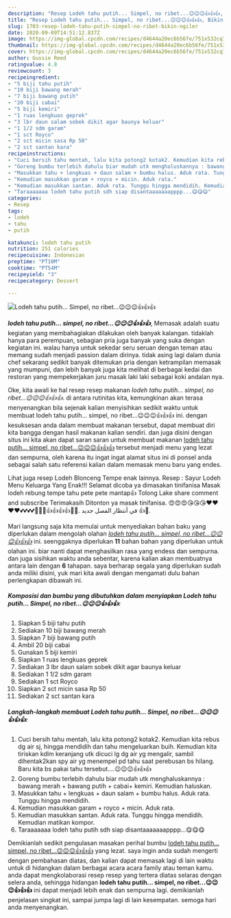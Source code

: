 ```yaml
---
description: "Resep Lodeh tahu putih... Simpel, no ribet...😉😉😉👍👍👍, Bikin Ngiler"
title: "Resep Lodeh tahu putih... Simpel, no ribet...😉😉😉👍👍👍, Bikin Ngiler"
slug: 1703-resep-lodeh-tahu-putih-simpel-no-ribet-bikin-ngiler
date: 2020-09-09T14:51:12.837Z
image: https://img-global.cpcdn.com/recipes/d4644a20ec6b56fe/751x532cq70/lodeh-tahu-putih-simpel-no-ribet😉😉😉👍👍👍-foto-resep-utama.jpg
thumbnail: https://img-global.cpcdn.com/recipes/d4644a20ec6b56fe/751x532cq70/lodeh-tahu-putih-simpel-no-ribet😉😉😉👍👍👍-foto-resep-utama.jpg
cover: https://img-global.cpcdn.com/recipes/d4644a20ec6b56fe/751x532cq70/lodeh-tahu-putih-simpel-no-ribet😉😉😉👍👍👍-foto-resep-utama.jpg
author: Gussie Reed
ratingvalue: 4.8
reviewcount: 3
recipeingredient:
- "5 biji tahu putih"
- "10 biji bawang merah"
- "7 biji bawang putih"
- "20 biji cabai"
- "5 biji kemiri"
- "1 ruas lengkuas geprek"
- "3 lbr daun salam sobek dikit agar baunya keluar"
- "1 1/2 sdm garam"
- "1 sct Royco"
- "2 sct micin sasa Rp 50"
- "2 sct santan kara"
recipeinstructions:
- "Cuci bersih tahu mentah, lalu kita potong2 kotak2. Kemudian kita rebus dg air sj, hingga mendidih dan tahu mengeluarkan buih. Kemudian kita tiriskan kdlm keranjang utk dicuci lg dg air yg mengalir, sambil dihentak2kan spy air yg menempel pd tahu saat perebusan bs hilang. Baru kita bs pakai tahu tersebut....😉😉😉👍👍👍"
- "Goreng bumbu terlebih dahulu biar mudah utk menghaluskannya : bawang merah + bawang putih + cabai+ kemiri. Kemudian haluskan."
- "Masukkan tahu + lengkuas + daun salam + bumbu halus. Aduk rata. Tunggu hingga mendidih."
- "Kemudian masukkan garam + royco + micin. Aduk rata."
- "Kemudian masukkan santan. Aduk rata. Tunggu hingga mendidih. Kemudian matikan kompor."
- "Taraaaaaaa lodeh tahu putih sdh siap disantaaaaaaapppp...😋😋😋"
categories:
- Resep
tags:
- lodeh
- tahu
- putih

katakunci: lodeh tahu putih 
nutrition: 251 calories
recipecuisine: Indonesian
preptime: "PT10M"
cooktime: "PT54M"
recipeyield: "3"
recipecategory: Dessert

---
```



![Lodeh tahu putih... Simpel, no ribet...😉😉😉👍👍👍](https://img-global.cpcdn.com/recipes/d4644a20ec6b56fe/751x532cq70/lodeh-tahu-putih-simpel-no-ribet😉😉😉👍👍👍-foto-resep-utama.jpg)

<b><i>lodeh tahu putih... simpel, no ribet...😉😉😉👍👍👍</i></b>, Memasak adalah suatu kegiatan yang membahagiakan dilakukan oleh banyak kalangan. tidaklah hanya para perempuan, sebagian pria juga banyak yang suka dengan kegiatan ini. walau hanya untuk sekedar seru seruan dengan teman atau memang sudah menjadi passion dalam dirinya. tidak asing lagi dalam dunia chef sekarang sedikit banyak ditemukan pria dengan ketrampilan memasak yang mumpuni, dan lebih banyak juga kita melihat di berbagai kedai dan restoran yang mempekerjakan juru masak laki laki sebagai koki andalan nya.

Oke, kita awali ke hal resep resep makanan <i>lodeh tahu putih... simpel, no ribet...😉😉😉👍👍👍</i>. di antara rutinitas kita, kemungkinan akan terasa menyenangkan bila sejenak kalian menyisihkan sedikit waktu untuk membuat lodeh tahu putih... simpel, no ribet...😉😉😉👍👍👍 ini. dengan kesuksesan anda dalam membuat makanan tersebut, dapat membuat diri kita bangga dengan hasil makanan kalian sendiri. dan juga disini dengan situs ini kita akan dapat saran saran untuk membuat makanan <u>lodeh tahu putih... simpel, no ribet...😉😉😉👍👍👍</u> tersebut menjadi menu yang lezat dan sempurna, oleh karena itu ingat ingat alamat situs ini di ponsel anda sebagai salah satu referensi kalian dalam memasak menu baru yang endes.

Lihat juga resep Lodeh Blonceng Tempe enak lainnya. Resep : Sayur Lodeh Menu Keluarga Yang Enak!!! Selamat dicoba ya dimasakan tinifanisa Masak lodeh rebung tempe tahu pete pete mantap👍 Tolong Lake share comment and subscribe Terimakasih Ditonton ya masak tinifanisa. 😍😍😍😘😘😘❤❤❤❤💕💕💕💕🤤🤤🤤👍👍👍👍😭😭. في أنتظار الفصل جديد 👍🙂.


Mari langsung saja kita memulai untuk menyediakan bahan baku yang diperlukan dalam mengolah olahan <u><i>lodeh tahu putih... simpel, no ribet...😉😉😉👍👍👍</i></u> ini. seenggaknya diperlukan <b>11</b> bahan bahan yang diperlukan untuk olahan ini. biar nanti dapat menghasilkan rasa yang endess dan sempurna. dan juga sisihkan waktu anda sebentar, karena kalian akan membuatnya antara lain dengan <b>6</b> tahapan. saya berharap segala yang diperlukan sudah anda miliki disini, yuk mari kita awali dengan mengamati dulu bahan perlengkapan dibawah ini.

<!--inarticleads1-->

##### Komposisi dan bumbu yang dibutuhkan dalam menyiapkan Lodeh tahu putih... Simpel, no ribet...😉😉😉👍👍👍:

1. Siapkan 5 biji tahu putih
1. Sediakan 10 biji bawang merah
1. Siapkan 7 biji bawang putih
1. Ambil 20 biji cabai
1. Gunakan 5 biji kemiri
1. Siapkan 1 ruas lengkuas geprek
1. Sediakan 3 lbr daun salam sobek dikit agar baunya keluar
1. Sediakan 1 1/2 sdm garam
1. Sediakan 1 sct Royco
1. Siapkan 2 sct micin sasa Rp 50
1. Sediakan 2 sct santan kara




<!--inarticleads2-->

##### Langkah-langkah membuat Lodeh tahu putih... Simpel, no ribet...😉😉😉👍👍👍:

1. Cuci bersih tahu mentah, lalu kita potong2 kotak2. Kemudian kita rebus dg air sj, hingga mendidih dan tahu mengeluarkan buih. Kemudian kita tiriskan kdlm keranjang utk dicuci lg dg air yg mengalir, sambil dihentak2kan spy air yg menempel pd tahu saat perebusan bs hilang. Baru kita bs pakai tahu tersebut....😉😉😉👍👍👍
1. Goreng bumbu terlebih dahulu biar mudah utk menghaluskannya : bawang merah + bawang putih + cabai+ kemiri. Kemudian haluskan.
1. Masukkan tahu + lengkuas + daun salam + bumbu halus. Aduk rata. Tunggu hingga mendidih.
1. Kemudian masukkan garam + royco + micin. Aduk rata.
1. Kemudian masukkan santan. Aduk rata. Tunggu hingga mendidih. Kemudian matikan kompor.
1. Taraaaaaaa lodeh tahu putih sdh siap disantaaaaaaapppp...😋😋😋




Demikianlah sedikit pengulasan masakan perihal bumbu <u>lodeh tahu putih... simpel, no ribet...😉😉😉👍👍👍</u> yang lezat. saya ingin anda sudah mengerti dengan pembahasan diatas, dan kalian dapat memasak lagi di lain waktu untuk di hidangkan dalam berbagai acara acara family atau teman kamu. anda dapat mengkolaborasi resep resep yang tertera diatas selaras dengan selera anda, sehingga hidangan <b>lodeh tahu putih... simpel, no ribet...😉😉😉👍👍👍</b> ini dapat menjadi lebih enak dan sempurna lagi. demikianlah penjelasan singkat ini, sampai jumpa lagi di lain kesempatan. semoga hari anda menyenangkan.
